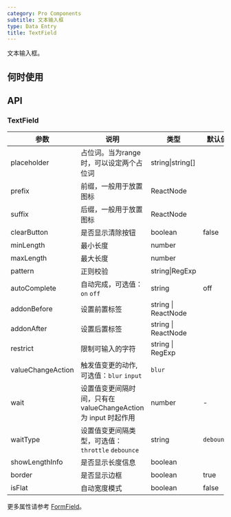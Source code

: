 ```yaml
---
category: Pro Components
subtitle: 文本输入框
type: Data Entry
title: TextField
---
```


文本输入框。

## 何时使用



## API

### TextField

| 参数      | 说明                                     | 类型        |默认值 |
|-----------|------------------------------------------|------------|--------|
| placeholder | 占位词。当为range时，可以设定两个占位词 | string\|string[]  |  |
| prefix | 前缀，一般用于放置图标 | ReactNode  |  |
| suffix | 后缀，一般用于放置图标 | ReactNode  |  |
| clearButton | 是否显示清除按钮 | boolean  | false |
| minLength | 最小长度 | number  |  |
| maxLength | 最大长度 | number |   |
| pattern | 正则校验 | string\|RegExp |   |
| autoComplete | 自动完成，可选值：`on` `off` | string | off |
| addonBefore | 设置前置标签 | string \| ReactNode |  |
| addonAfter | 设置后置标签 | string \| ReactNode |  |
| restrict | 限制可输入的字符 | string \| RegExp |  |
| valueChangeAction | 触发值变更的动作, 可选值：`blur` `input` | `blur` |  |
| wait | 设置值变更间隔时间，只有在 valueChangeAction 为 input 时起作用 | number | - |
| waitType | 设置值变更间隔类型，可选值： `throttle` `debounce` | string | `debounce` |
| showLengthInfo | 是否显示长度信息 | boolean | |
| border | 是否显示边框 | boolean | true |
| isFlat | 自动宽度模式 | boolean | false |

更多属性请参考 [FormField](/components-pro/field/#FormField)。

<style>
.code-box .c7n-row {
  margin-bottom: .24rem;
}
</style>
